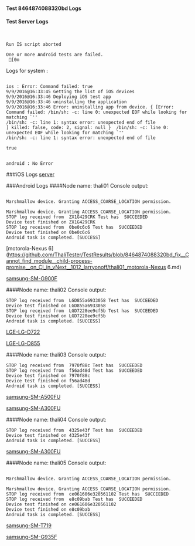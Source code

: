 #### Test 8464874088320bd Logs

#### Test Server Logs
```

 
Run IS script aborted
 
One or more Android tests are failed.
 [0m

```


Logs for system : 
```

ios : Error: Command failed: true
9/9/2016@16:33:45 Getting the list of iOS devices 
9/9/2016@16:33:46 Deploying iOS test app 
9/9/2016@16:33:46 uninstalling the application 
9/9/2016@16:33:46 Error: uninstalling app from device. { [Error: Command failed: /bin/sh: -c: line 0: unexpected EOF while looking for matching `''
/bin/sh: -c: line 1: syntax error: unexpected end of file
] killed: false, code: 2, signal: null }  /bin/sh: -c: line 0: unexpected EOF while looking for matching `''
/bin/sh: -c: line 1: syntax error: unexpected end of file
 
true


android : No Error
```
###iOS Logs
[server](https://github.com/ThaliTester/TestResults/blob/8464874088320bd_fix__Cannot_find_module__child-process-promise__on_CI_in_vNext__1012_larryonoff/iOS_server.md)




###Android Logs
####Node name: thali01
Console output:
```

Marshmallow device. Granting ACCESS_COARSE_LOCATION permission.

Marshmallow device. Granting ACCESS_COARSE_LOCATION permission.
STOP log received from  ZX1G429CRK Test has  SUCCEEDED
Device test finished on ZX1G429CRK 
STOP log received from  0be0c6c6 Test has  SUCCEEDED
Device test finished on 0be0c6c6 
Android task is completed. [SUCCESS]
```
[motorola-Nexus 6](https://github.com/ThaliTester/TestResults/blob/8464874088320bd_fix__Cannot_find_module__child-process-promise__on_CI_in_vNext__1012_larryonoff/thali01_motorola-Nexus 6.md)

[samsung-SM-G900F](https://github.com/ThaliTester/TestResults/blob/8464874088320bd_fix__Cannot_find_module__child-process-promise__on_CI_in_vNext__1012_larryonoff/thali01_samsung-SM-G900F.md)

####Node name: thali02
Console output:
```
STOP log received from  LGD855a6933058 Test has  SUCCEEDED
Device test finished on LGD855a6933058 
STOP log received from  LGD7228ee9cf5b Test has  SUCCEEDED
Device test finished on LGD7228ee9cf5b 
Android task is completed. [SUCCESS]
```
[LGE-LG-D722](https://github.com/ThaliTester/TestResults/blob/8464874088320bd_fix__Cannot_find_module__child-process-promise__on_CI_in_vNext__1012_larryonoff/thali02_LGE-LG-D722.md)

[LGE-LG-D855](https://github.com/ThaliTester/TestResults/blob/8464874088320bd_fix__Cannot_find_module__child-process-promise__on_CI_in_vNext__1012_larryonoff/thali02_LGE-LG-D855.md)

####Node name: thali03
Console output:
```
STOP log received from  7970f88c Test has  SUCCEEDED
STOP log received from  f56ad48d Test has  SUCCEEDED
Device test finished on 7970f88c 
Device test finished on f56ad48d 
Android task is completed. [SUCCESS]
```
[samsung-SM-A500FU](https://github.com/ThaliTester/TestResults/blob/8464874088320bd_fix__Cannot_find_module__child-process-promise__on_CI_in_vNext__1012_larryonoff/thali03_samsung-SM-A500FU.md)

[samsung-SM-A300FU](https://github.com/ThaliTester/TestResults/blob/8464874088320bd_fix__Cannot_find_module__child-process-promise__on_CI_in_vNext__1012_larryonoff/thali03_samsung-SM-A300FU.md)

####Node name: thali04
Console output:
```
STOP log received from  4325e43f Test has  SUCCEEDED
Device test finished on 4325e43f 
Android task is completed. [SUCCESS]
```
[samsung-SM-A300FU](https://github.com/ThaliTester/TestResults/blob/8464874088320bd_fix__Cannot_find_module__child-process-promise__on_CI_in_vNext__1012_larryonoff/thali04_samsung-SM-A300FU.md)

####Node name: thali05
Console output:
```

Marshmallow device. Granting ACCESS_COARSE_LOCATION permission.

Marshmallow device. Granting ACCESS_COARSE_LOCATION permission.
STOP log received from  ce061606e320561102 Test has  SUCCEEDED
STOP log received from  e8c09bab Test has  SUCCEEDED
Device test finished on ce061606e320561102 
Device test finished on e8c09bab 
Android task is completed. [SUCCESS]
```
[samsung-SM-T719](https://github.com/ThaliTester/TestResults/blob/8464874088320bd_fix__Cannot_find_module__child-process-promise__on_CI_in_vNext__1012_larryonoff/thali05_samsung-SM-T719.md)

[samsung-SM-G935F](https://github.com/ThaliTester/TestResults/blob/8464874088320bd_fix__Cannot_find_module__child-process-promise__on_CI_in_vNext__1012_larryonoff/thali05_samsung-SM-G935F.md)


